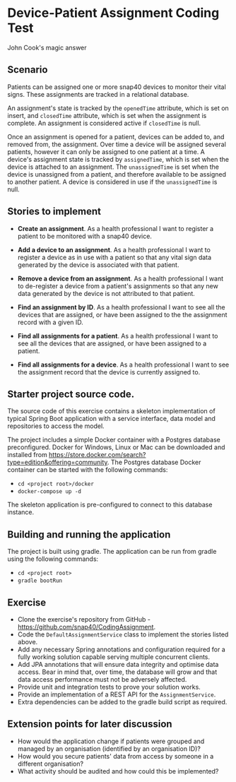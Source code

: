 # Device-Patient Assignment Coding Test
John Cook's magic answer

## Scenario
Patients can be assigned one or more snap40 devices to monitor their vital signs. These assignments are tracked in a 
relational database.

An assignment's state is tracked by the `openedTime` attribute, which is set on insert, and `closedTime`  attribute, 
which is set when the assignment is complete. An assignment is considered active if `closedTime` is null.

Once an assignment is opened for a patient, devices can be added to, and removed from, the assignment.
Over time a device will be assigned several patients, however it can only be assigned to one patient at a time. A device's
assignment state is tracked by `assignedTime`, which is set when the device is attached to an assignment. The `unassignedTime`
is set when the device is unassigned from a patient, and therefore available to be assigned to another patient. A device is 
considered in use if the `unassignedTime` is null.

## Stories to implement
* **Create an assignment**.
As a health professional I want to register a patient to be monitored with a snap40 device.

* **Add a device to an assignment**.
As a health professional I want to register a device as in use with a patient so that any vital sign data generated by 
the device is associated with that patient.

* **Remove a device from an assignment**.
As a health professional I want to de-register a device from a patient's assignments so that any new data generated by 
the device is not attributed to that patient.

* **Find an assignment by ID**.
As a health professional I want to see all the devices that are assigned, or have been assigned to the the assignment 
record with a given ID.

* **Find all assignments for a patient**.
As a health professional I want to see all the devices that are assigned, or have been assigned to a patient.

* **Find all assignments for a device**.
As a health professional I want to see the assignment record that the device is currently assigned to.

## Starter project source code.
The source code of this exercise contains a skeleton implementation of typical Spring Boot application with a service
interface, data model and repositories to access the model.

The project includes a simple Docker container with a Postgres database preconfigured. Docker for Windows, Linux or Mac can 
be downloaded and installed from https://store.docker.com/search?type=edition&offering=community. The Postgres database
Docker container can be started with the following commands:

* `cd <project root>/docker`
* `docker-compose up -d`

The skeleton application is pre-configured to connect to this database instance.

## Building and running the application
The project is built using gradle. The application can be run from gradle using the following commands:
* `cd <project root>`
* `gradle bootRun`

## Exercise
* Clone the exercise's repository from GitHub - https://github.com/snap40/CodingAssignment.
* Code the `DefaultAssignmentService` class to implement the stories listed above.
* Add any necessary Spring annotations and configuration required for a fully working solution capable serving multiple 
concurrent clients.
* Add JPA annotations that will ensure data integrity and optimise data access. Bear in mind that, over time, the database 
will grow and that data access performance must not be adversely affected.
* Provide unit and integration tests to prove your solution works.
* Provide an implementation of a REST API for the `AssignmentService`.
* Extra dependencies can be added to the gradle build script as required. 

## Extension points for later discussion
* How would the application change if patients were grouped and managed by an organisation (identified by an organisation ID)?
* How would you secure patients' data from access by someone in a different organisation?
* What activity should be audited and how could this be implemented?
